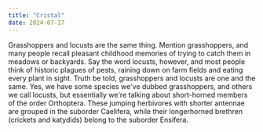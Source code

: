 ```yaml
--- 
title: "Cristal" 
date: 2024-07-17
---
```


Grasshoppers and locusts are the same thing.
Mention grasshoppers, and many people recall pleasant childhood memories of trying to catch them in
meadows or backyards. Say the word locusts, however, and most people think of historic plagues of
pests, raining down on farm fields and eating every plant in sight. Truth be told, grasshoppers and
locusts are one and the same. Yes, we have some species we've dubbed grasshoppers, and others we call
locusts, but essentially we're talking about short-horned members of the order Orthoptera. These
jumping herbivores with shorter antennae are grouped in the suborder Caelifera, while their longerhorned brethren (crickets and katydids) belong to the suborder Ensifera.
